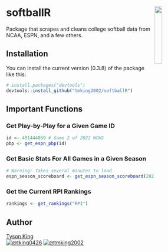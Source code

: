 # softballR <a href='https://github.com/tmking2002/softballR/'><img src="https://raw.githubusercontent.com/tmking2002/softballR/main/logo.png" align="right"  width="20%" min-width="100px"/></a>
Package that scrapes and cleans college softball data from NCAA, ESPN, and a few others.

## Installation

You can install the current version (0.3.8) of the package like this:
      
``` r
# install.packages("devtools")
devtools::install_github("tmking2002/softballR")
```

## Important Functions 

### Get Play-by-Play for a Given Game ID

``` r
id <- 401444869 # Game 2 of 2022 WCWS
pbp <- get_espn_pbp(id)
```

### Get Basic Stats For All Games in a Given Season

``` r
# Warning: Takes several minutes to load
espn_season_scoreboard <- get_espn_season_scoreboard(2022)
```

### Get the Current RPI Rankings

``` r
rankings <- get_rankings("RPI")
```

## **Author**

[Tyson King](https://twitter.com/tking0426)  
<a href="https://twitter.com/tking0426" target="blank"><img src="https://img.shields.io/twitter/follow/tking0426?color=blue&label=%40tking0426&logo=twitter&style=for-the-badge" alt="@tking0426" /></a>
<a href="https://github.com/tmking2002" target="blank"><img src="https://img.shields.io/github/followers/tmking2002?color=eee&logo=Github&style=for-the-badge" alt="@tmking2002" /></a>
